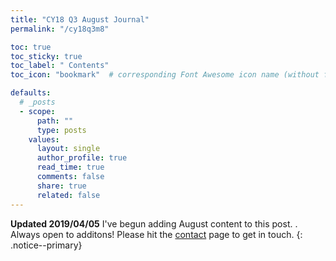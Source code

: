 ```yaml
---
title: "CY18 Q3 August Journal"
permalink: "/cy18q3m8" 

toc: true
toc_sticky: true
toc_label: " Contents"
toc_icon: "bookmark"  # corresponding Font Awesome icon name (without fa prefix)

defaults:
  # _posts
  - scope:
      path: ""
      type: posts
    values:
      layout: single
      author_profile: true
      read_time: true
      comments: false
      share: true
      related: false
---
```

**Updated 2019/04/05** I've begun adding August content to this post. . Always open to additons! Please hit the [contact](https://cryptowords.github.io/contact/) page to get in touch.
{: .notice--primary}

